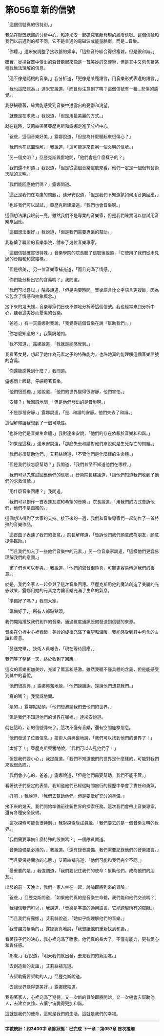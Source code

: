 # 第056章 新的信號

「這個信號真的很特別。」

我站在聯盟總部的分析中心，和達米安一起研究著新發現的維度信號。這個信號和我們以前遇到的都不同，它不是普通的電磁波或能量脈衝，而是...音樂。

「你聽，」達米安調整了接收器的頻率，「這些音符組合得很複雜，但是很和諧。」

確實，從揚聲器中傳出的聲音聽起來像是一首美妙的交響樂，但是其中又包含著某種我無法理解的信息。

「這不像是隨機的音樂，」我分析道，「更像是某種語言，用音樂形式表達的語言。」

「我也這麼認為，」達米安說道，「而且你注意到了嗎？這個信號有一種...悲傷的感覺。」

我仔細聽著，確實能感受到音樂中透露出的憂鬱和渴望。

「就像是在求救，」我說道，「但是用最美麗的方式。」

就在這時，艾莉絲帶著亞歷克斯和露娜走進了分析中心。

「爸爸，這個音樂好美，」露娜說道，「但是為什麼聽起來很傷心？」

「我們也在試圖理解，」我說道，「這可能是來自另一個文明的信號。」

「另一個文明？」亞歷克斯興奮地問，「他們會是什麼樣子的？」

「我們還不知道，」我說道，「但是從這個音樂信號來看，他們一定是一個很有藝術天賦的文明。」

「我們能回應他們嗎？」露娜問道。

「這正是我們在考慮的問題，」達米安說道，「但是我們不知道該如何用音樂回應。」

「也許我們可以試試，」亞歷克斯建議道，「我們也會音樂啊。」

這個想法讓我眼前一亮。雖然我們不是專業的音樂家，但是我們確實可以嘗試用音樂來回應。

「這個想法很好，」我說道，「但是我們需要專業的幫助。」

我聯繫了聯盟的音樂學院，請來了幾位音樂專家。

「這個信號確實很特殊，」音樂學院的院長聽了信號後說道，「它使用了我們從未見過的音階和和聲結構。」

「但是很美，」另一位音樂家補充道，「而且充滿了情感。」

「你們能分析出它的含義嗎？」我問道。

「我們可以嘗試，」院長說道，「但是需要時間。音樂語言比文字語言更複雜，因為它包含了情感和抽象概念。」

接下來的幾天裡，音樂專家們日夜不停地分析著這個信號。我也經常來到分析中心，聽著這美妙而憂傷的音樂。

「爸爸，」有一天露娜對我說，「我覺得這個音樂在說『幫助我們』。」

「你怎麼知道的？」我驚訝地問。

「我不知道，」露娜說道，「我就是能感覺到。」

我看著女兒，想起了她作為元素之子的特殊能力。也許她真的能理解這個音樂信號的含義。

「你還能感覺到什麼？」我問道。

露娜閉上眼睛，仔細聽著音樂。

「他們很孤獨，」她說道，「他們的世界變得很安靜，他們害怕。」

「安靜？」我困惑地問，「但是他們發出的是音樂啊。」

「不是那種安靜，」露娜說道，「是...和諧的安靜。他們失去了和諧。」

這個解釋讓我想到了一個可能性。

「也許他們是音樂生命體，」我對達米安說，「他們的存在依賴於音樂和和諧。」

「如果是這樣，」達米安說道，「那麼失去和諧對他們來說就是生死存亡的問題。」

「我們必須幫助他們，」艾莉絲說道，「不管他們是什麼樣的生命體。」

「但是我們該怎麼幫助？」我問道，「我們甚至不知道他們在哪裡。」

「我們可以先嘗試回應他們的信號，」音樂院長建議道，「讓他們知道我們收到了他們的求救信號。」

「用什麼音樂回應？」我問道。

「我們可以創作一首表達友誼和希望的音樂，」院長說道，「用我們的方式告訴他們，他們不是孤獨的。」

這個想法得到了大家的支持。接下來的一週，我們和音樂專家們一起創作了一首特殊的音樂作品。

「這首曲子表達了我們的善意，」院長解釋道，「告訴他們我們願意成為朋友，願意提供幫助。」

「而且我們加入了一些他們音樂中的元素，」另一位音樂家說道，「這樣他們更容易理解我們的意圖。」

「孩子們也可以參與，」我說道，「他們的聲音很純真，可能更容易傳達我們的善意。」

於是，我們全家人一起參與了這次音樂回應。亞歷克斯用他的魔法創造了美麗的光影效果，露娜用她的元素之力讓音樂充滿了生命的氣息。

「準備好了嗎？」我問大家。

「準備好了，」所有人都點點頭。

我們開始播放我們創作的音樂，通過維度通訊設備發送到信號的來源。

音樂在分析中心裡響起，美妙的旋律充滿了希望和溫暖。我能感受到其中包含的友誼和善意。

「發送完畢，」技術人員報告，「現在等待回應。」

我們等了整整一天，終於收到了回應。

這次的音樂更加美妙，充滿了驚喜和感激。雖然我聽不懂具體的含義，但是能感受到其中的喜悅。

「他們很高興，」露娜興奮地說，「他們說謝謝，還說他們想見我們。」

「真的嗎？」我驚訝地問。

「是的，」露娜點點頭，「他們想邀請我們去他們的世界。」

「但是我們不知道他們的世界在哪裡，」達米安說道。

就在這時，新的信號傳來了。這次不僅有音樂，還有空間座標信息。

「他們發送了位置信息，」技術人員興奮地說，「我們可以找到他們的世界了！」

「太好了！」亞歷克斯興奮地說，「我們可以去見他們了！」

「但是我們要小心，」我提醒道，「我們不知道他們的世界是什麼樣的，可能對我們來說很危險。」

「我們會小心的，爸爸，」露娜說道，「但是他們需要幫助，我們不能不管。」

看著孩子們堅定的表情，我知道他們已經從時間旅行的經歷中學會了責任和勇氣。

「好吧，」我說道，「我們去幫助他們。但是要做好充分的準備。」

接下來的幾天，我們開始準備前往新世界的探索任務。這次我們會帶上音樂專家，還有各種安全設備。

「這次探索可能會很特別，」我對探索隊成員說，「我們要去的是一個音樂文明的世界。」

「我們需要準備什麼特殊的設備嗎？」一個隊員問道。

「音樂設備是必須的，」我說道，「還有錄音設備，我們需要記錄他們的音樂語言。」

「而且要保持開放的心態，」艾莉絲補充道，「他們可能和我們完全不同。」

「最重要的是，」我強調道，「我們要記住我們的使命：幫助他們，成為他們的朋友。」

出發的前一天晚上，我們一家人坐在一起，討論即將到來的冒險。

「爸爸，」亞歷克斯問道，「如果他們真的是音樂生命體，我們能和他們交流嗎？」

「我相信我們可以，」我說道，「音樂是宇宙的通用語言，它能跨越所有的障礙。」

「而且我們有露娜，」艾莉絲說道，「她似乎能理解他們的音樂。」

「我會盡力幫助的，」露娜認真地說，「我想讓他們重新找到和諧。」

看著孩子們的決心，我心裡充滿了驕傲。他們真的長大了，不僅有能力，更有愛心和責任感。

「那麼，」我說道，「明天我們就出發，去見我們的新朋友。」

「去創造新的友誼，」艾莉絲補充道。

「去幫助需要幫助的人，」亞歷克斯說道。

「去讓世界變得更美好，」露娜總結道。

我抱著家人，心裡充滿了期待。又一次新的冒險即將開始，又一次機會去幫助他人，去建立友誼，去讓宇宙變得更加和諧。

這就是我們的使命，這就是我們的生活，這就是我們的幸福。

---

**字數統計：約3400字**
**章節狀態：已完成**
**下一章：第057章 首次接觸**
